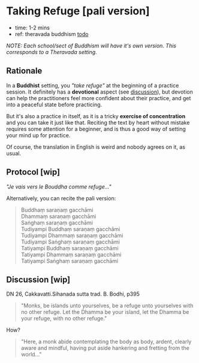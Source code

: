 # Taking Refuge [pali version]

* time: 1-2 mins
* ref: theravada buddhism [todo]()

_NOTE: Each school/sect of Buddhism will have it's own version. This corresponds to a Theravada setting._

## Rationale

In a **Buddhist** setting, you _"take refuge"_ at the beginning of a practice session. It definitely has a **devotional** aspect (see [discussion](#discussion)), but devotion can help the practitioners feel more confident about their practice, and get into a peaceful state before practicing.

But it's also a practice in itself, as it is a tricky **exercise of concentration** and you can take it just like that. Reciting the text by heart without mistake requires some attention for a beginner, and is thus a good way of setting your mind up for practice.

Of course, the translation in English is weird and nobody agrees on it, as usual.


## Protocol [wip]

_"Je vais vers le Bouddha comme refuge..."_

Alternatively, you can recite the pali version:

> Buddhaṃ saraṇaṃ gacchāmi  
> Dhammaṃ saraṇaṃ gacchāmi  
> Saṅghaṃ saraṇaṃ gacchāmi  
> Tudiyampi Buddhaṃ saraṇaṃ gacchāmi  
> Tudiyampi Dhammaṃ saraṇaṃ gacchāmi  
> Tudiyampi Saṅghaṃ saraṇaṃ gacchāmi  
> Tatiyampi Buddhaṃ saraṇaṃ gacchāmi  
> Tatiyampi Dhammaṃ saraṇaṃ gacchāmi  
> Tatiyampi Saṅghaṃ saraṇaṃ gacchāmi  


## Discussion [wip]

DN 26, Cakkavatti.Sihanada sutta
trad. B. Bodhi, p395

> "Monks, be islands unto yourselves, be a refuge unto yourselves with no other refuge. Let the Dhamma be your island, let the Dhamma be your refuge, with no other refuge."

How?

> "Here, a monk abide contemplating the body as body, ardent, clearly aware and mindful, having put aside hankering and fretting from the world..."
